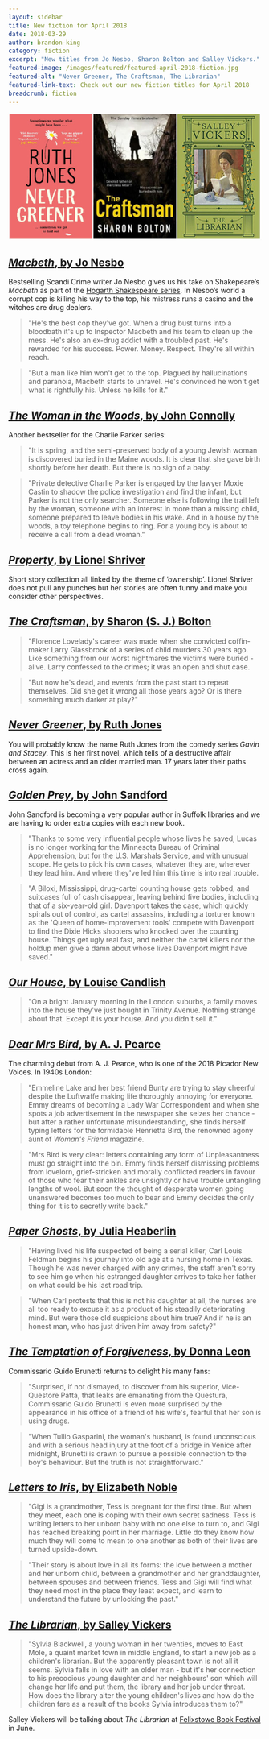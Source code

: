 ```yaml
---
layout: sidebar
title: New fiction for April 2018
date: 2018-03-29
author: brandon-king
category: fiction
excerpt: "New titles from Jo Nesbo, Sharon Bolton and Salley Vickers."
featured-image: /images/featured/featured-april-2018-fiction.jpg
featured-alt: "Never Greener, The Craftsman, The Librarian"
featured-link-text: Check out our new fiction titles for April 2018
breadcrumb: fiction
---
```


![Never Greener, The Craftsman, The Librarian](/images/featured/featured-april-2018-fiction.jpg)

## [<cite>Macbeth</cite>, by Jo Nesbo](https://suffolk.spydus.co.uk/cgi-bin/spydus.exe/ENQ/OPAC/BIBENQ?BRN=2352814)

Bestselling Scandi Crime writer Jo Nesbo gives us his take on Shakepeare’s <cite>Macbeth</cite> as part of the [Hogarth Shakespeare series](/new-suggestions/articles/hogarth-shakespeare-project/). In Nesbo’s world a corrupt cop is killing his way to the top, his mistress runs a casino and the witches are drug dealers.

> "He's the best cop they've got. When a drug bust turns into a bloodbath it's up to Inspector Macbeth and his team to clean up the mess. He's also an ex-drug addict with a troubled past. He's rewarded for his success. Power. Money. Respect. They're all within reach.

> "But a man like him won't get to the top. Plagued by hallucinations and paranoia, Macbeth starts to unravel. He's convinced he won't get what is rightfully his. Unless he kills for it."

## [<cite>The Woman in the Woods</cite>, by John Connolly](https://suffolk.spydus.co.uk/cgi-bin/spydus.exe/ENQ/OPAC/BIBENQ?BRN=2349540)

Another bestseller for the Charlie Parker series:

> "It is spring, and the semi-preserved body of a young Jewish woman is discovered buried in the Maine woods. It is clear that she gave birth shortly before her death. But there is no sign of a baby.

> "Private detective Charlie Parker is engaged by the lawyer Moxie Castin to shadow the police investigation and find the infant, but Parker is not the only searcher. Someone else is following the trail left by the woman, someone with an interest in more than a missing child, someone prepared to leave bodies in his wake. And in a house by the woods, a toy telephone begins to ring. For a young boy is about to receive a call from a dead woman."

## [<cite>Property</cite>, by Lionel Shriver](https://suffolk.spydus.co.uk/cgi-bin/spydus.exe/ENQ/OPAC/BIBENQ?BRN=2352665)

Short story collection all linked by the theme of ‘ownership’. Lionel Shriver does not pull any punches but her stories are often funny and make you consider other perspectives.

## [<cite>The Craftsman</cite>, by Sharon (S. J.) Bolton](https://suffolk.spydus.co.uk/cgi-bin/spydus.exe/ENQ/OPAC/BIBENQ?BRN=2351366)

> "Florence Lovelady's career was made when she convicted coffin-maker Larry Glassbrook of a series of child murders 30 years ago. Like something from our worst nightmares the victims were buried - alive. Larry confessed to the crimes; it was an open and shut case.

> "But now he's dead, and events from the past start to repeat themselves. Did she get it wrong all those years ago? Or is there something much darker at play?"

## [<cite>Never Greener</cite>, by Ruth Jones](https://suffolk.spydus.co.uk/cgi-bin/spydus.exe/ENQ/OPAC/BIBENQ?BRN=2320466)

You will probably know the name Ruth Jones from the comedy series <cite>Gavin and Stacey</cite>. This is her first novel, which tells of a destructive affair between an actress and an older married man. 17 years later their paths cross again.

## [<cite>Golden Prey</cite>, by John Sandford](https://suffolk.spydus.co.uk/cgi-bin/spydus.exe/ENQ/OPAC/BIBENQ?BRN=2351379)

John Sandford is becoming a very popular author in Suffolk libraries and we are having to order extra copies with each new book.

> "Thanks to some very influential people whose lives he saved, Lucas is no longer working for the Minnesota Bureau of Criminal Apprehension, but for the U.S. Marshals Service, and with unusual scope. He gets to pick his own cases, whatever they are, wherever they lead him. And where they've led him this time is into real trouble.

> "A Biloxi, Mississippi, drug-cartel counting house gets robbed, and suitcases full of cash disappear, leaving behind five bodies, including that of a six-year-old girl. Davenport takes the case, which quickly spirals out of control, as cartel assassins, including a torturer known as the 'Queen of home-improvement tools' compete with Davenport to find the Dixie Hicks shooters who knocked over the counting house. Things get ugly real fast, and neither the cartel killers nor the holdup men give a damn about whose lives Davenport might have saved."

## [<cite>Our House</cite>, by Louise Candlish](https://suffolk.spydus.co.uk/cgi-bin/spydus.exe/ENQ/OPAC/BIBENQ?BRN=2350233)

> "On a bright January morning in the London suburbs, a family moves into the house they've just bought in Trinity Avenue. Nothing strange about that. Except it is your house. And you didn't sell it."

## [<cite>Dear Mrs Bird</cite>, by A. J. Pearce](https://suffolk.spydus.co.uk/cgi-bin/spydus.exe/ENQ/OPAC/BIBENQ?BRN=2352787)

The charming debut from A. J. Pearce, who is one of the 2018 Picador New Voices. In 1940s London:

> "Emmeline Lake and her best friend Bunty are trying to stay cheerful despite the Luftwaffe making life thoroughly annoying for everyone. Emmy dreams of becoming a Lady War Correspondent and when she spots a job advertisement in the newspaper she seizes her chance - but after a rather unfortunate misunderstanding, she finds herself typing letters for the formidable Henrietta Bird, the renowned agony aunt of <cite>Woman's Friend</cite> magazine.

> "Mrs Bird is very clear: letters containing any form of Unpleasantness must go straight into the bin. Emmy finds herself dismissing problems from lovelorn, grief-stricken and morally conflicted readers in favour of those who fear their ankles are unsightly or have trouble untangling lengths of wool. But soon the thought of desperate women going unanswered becomes too much to bear and Emmy decides the only thing for it is to secretly write back."

## [<cite>Paper Ghosts</cite>, by Julia Heaberlin](https://suffolk.spydus.co.uk/cgi-bin/spydus.exe/ENQ/OPAC/BIBENQ?BRN=2352704)

> "Having lived his life suspected of being a serial killer, Carl Louis Feldman begins his journey into old age at a nursing home in Texas. Though he was never charged with any crimes, the staff aren't sorry to see him go when his estranged daughter arrives to take her father on what could be his last road trip.

> "When Carl protests that this is not his daughter at all, the nurses are all too ready to excuse it as a product of his steadily deteriorating mind. But were those old suspicions about him true? And if he is an honest man, who has just driven him away from safety?"

## [<cite>The Temptation of Forgiveness</cite>, by Donna Leon](https://suffolk.spydus.co.uk/cgi-bin/spydus.exe/ENQ/OPAC/BIBENQ?BRN=2352868)

Commissario Guido Brunetti returns to delight his many fans:

> "Surprised, if not dismayed, to discover from his superior, Vice-Questore Patta, that leaks are emanating from the Questura, Commissario Guido Brunetti is even more surprised by the appearance in his office of a friend of his wife's, fearful that her son is using drugs.

> "When Tullio Gasparini, the woman's husband, is found unconscious and with a serious head injury at the foot of a bridge in Venice after midnight, Brunetti is drawn to pursue a possible connection to the boy's behaviour. But the truth is not straightforward."

## [<cite>Letters to Iris</cite>, by Elizabeth Noble](https://suffolk.spydus.co.uk/cgi-bin/spydus.exe/ENQ/OPAC/BIBENQ?BRN=2352705)

> "Gigi is a grandmother, Tess is pregnant for the first time. But when they meet, each one is coping with their own secret sadness. Tess is writing letters to her unborn baby with no one else to turn to, and Gigi has reached breaking point in her marriage. Little do they know how much they will come to mean to one another as both of their lives are turned upside-down.

> "Their story is about love in all its forms: the love between a mother and her unborn child, between a grandmother and her granddaughter, between spouses and between friends. Tess and Gigi will find what they need most in the place they least expect, and learn to understand the future by unlocking the past."

## [<cite>The Librarian</cite>, by Salley Vickers](https://suffolk.spydus.co.uk/cgi-bin/spydus.exe/ENQ/OPAC/BIBENQ?BRN=2353564)

> "Sylvia Blackwell, a young woman in her twenties, moves to East Mole, a quaint market town in middle England, to start a new job as a children's librarian. But the apparently pleasant town is not all it seems. Sylvia falls in love with an older man - but it's her connection to his precocious young daughter and her neighbours' son which will change her life and put them, the library and her job under threat. How does the library alter the young children's lives and how do the children fare as a result of the books Sylvia introduces them to?"

Salley Vickers will be talking about <cite>The Librarian</cite> at [Felixstowe Book Festival](https://felixstowebookfestival.co.uk/events) in June.
